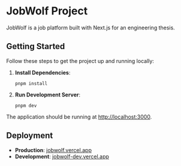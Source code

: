 # JobWolf Project

JobWolf is a job platform built with Next.js for an engineering thesis.

## Getting Started

Follow these steps to get the project up and running locally:

1. **Install Dependencies**:

   ```
   pnpm install
   ```

2. **Run Development Server**:

   ```
   pnpm dev
   ```

The application should be running at [http://localhost:3000](http://localhost:3000).

## Deployment

- **Production**: [jobwolf.vercel.app](https://jobwolf.vercel.app)
- **Development**: [jobwolf-dev.vercel.app](https://jobwolf-dev.vercel.app)
